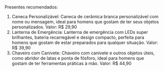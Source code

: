 Presentes recomendados:

1) Caneca Personalizável: Caneca de cerâmica branca personalizável com nome ou mensagem, ideal para homens que gostam de ter seus objetos personalizados. Valor: R$ 29,90
2) Lanterna de Emergência: Lanterna de emergência com LEDs super brilhantes, bateria recarregável e design compacto, perfeita para homens que gostam de estar preparados para qualquer situação. Valor: R$ 39,90
3) Chaveiro com Canivete: Chaveiro com canivete e outros objetos úteis, como abridor de latas e ponta de fósforo, ideal para homens que gostam de ter ferramentas práticas à mão. Valor: R$ 44,90